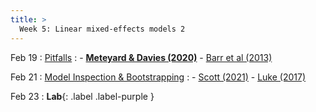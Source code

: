 ```yaml
---
title: >
  Week 5: Linear mixed-effects models 2
---
```


Feb 19
: [Pitfalls](https://socialinteractionlab.github.io/psych710-notes/linear-mixed-effects-models-3.html)
  : - [**Meteyard & Davies (2020)**](https://socialinteractionlab.github.io/psych710//assets/readings/meteyard_bestpractices.pdf)
    - [Barr et al (2013)](https://davebraun.net/dissertation/experiments/analysis/exp2/scripts/exploratory/randomEffects/barr_et_al_2013.pdf)

Feb 21
: [Model Inspection & Bootstrapping](https://socialinteractionlab.github.io/psych710-notes/linear-mixed-effects-models-4.html)
  : - [Scott (2021)](https://bookdown.org/jgscott/DSGI/the-bootstrap.html)
    - [Luke (2017)](https://socialinteractionlab.github.io/psych710//assets/readings/luke2017.pdf)


Feb 23 
: **Lab**{: .label .label-purple }

